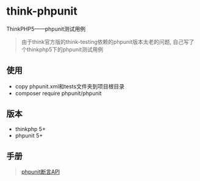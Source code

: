 # think-phpunit

ThinkPHP5——phpunit测试用例

> 由于think官方版的think-testing依赖的phpunit版本太老的问题, 自己写了个thinkphp5下的phpunit测试用例

## 使用

- copy phpunit.xml和tests文件夹到项目根目录
- composer require phpunit/phpunit

## 版本

- thinkphp 5+
- phpunit 5+

## 手册

> [phpunit断言API](https://phpunit.de/manual/current/zh_cn/appendixes.assertions.html)
